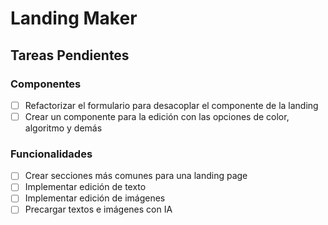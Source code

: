 # Landing Maker

## Tareas Pendientes

### Componentes

- [ ] Refactorizar el formulario para desacoplar el componente de la landing
- [ ] Crear un componente para la edición con las opciones de color, algoritmo y demás

### Funcionalidades

- [ ] Crear secciones más comunes para una landing page
- [ ] Implementar edición de texto
- [ ] Implementar edición de imágenes
- [ ] Precargar textos e imágenes con IA

